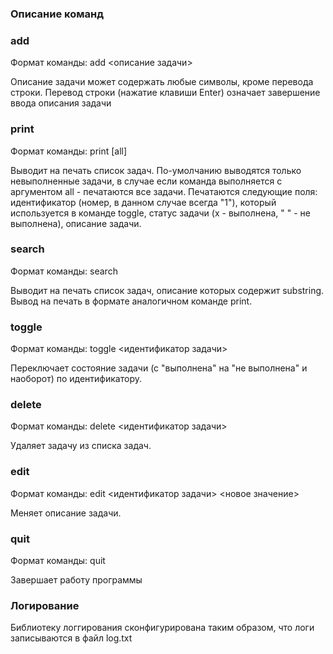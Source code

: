 ### Описание команд

### **add**

Формат команды: add <описание задачи>

Описание задачи может содержать любые символы, кроме перевода строки. Перевод строки (нажатие клавиши Enter) означает завершение ввода описания задачи

### **print**

Формат команды: print [all]

Выводит на печать список задач. По-умолчанию выводятся только невыполненные задачи, в случае если команда выполняется с аргументом all - печатаются все задачи. Печатаются следующие поля: идентификатор (номер, в данном случае всегда "1"), который используется в команде toggle, статус задачи (x - выполнена, " " - не выполнена), описание задачи.


### **search**

Формат команды: search <substring>

Выводит на печать список задач, описание которых содержит substring. Вывод на печать в формате аналогичном команде print.

### **toggle**

Формат команды: toggle <идентификатор задачи>

Переключает состояние задачи (с "выполнена" на "не выполнена" и наоборот) по идентификатору.

### **delete**

Формат команды: delete <идентификатор задачи>

Удаляет задачу из списка задач.


### **edit**

Формат команды: edit <идентификатор задачи> <новое значение>

Меняет описание задачи.

### **quit**

Формат команды: quit

Завершает работу программы

### **Логирование**

Библиотеку логгирования сконфигурирована таким образом, что логи записываются в файл log.txt